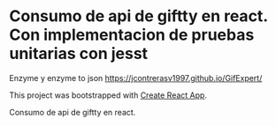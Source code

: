 # Consumo de api de giftty en react. Con implementacion de pruebas unitarias con jesst

Enzyme y enzyme to json  https://jcontrerasv1997.github.io/GifExpert/


This project was bootstrapped with [Create React App](https://github.com/facebook/create-react-app).

Consumo de api de giftty en react.
